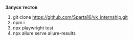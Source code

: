 **Запуск тестов**
1. git clone https://github.com/Sparta16/vk_internship.git
2. npm i
3. npx playwright test
4. npx allure serve allure-results
